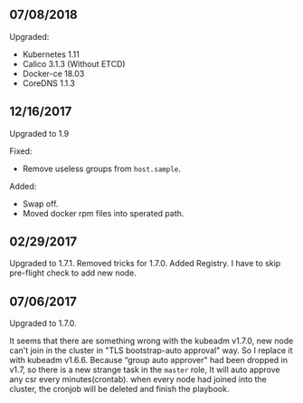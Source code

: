 ## 07/08/2018

Upgraded:

- Kubernetes 1.11
- Calico 3.1.3 (Without ETCD)
- Docker-ce 18.03
- CoreDNS 1.1.3

## 12/16/2017

Upgraded to 1.9

Fixed:

- Remove useless groups from `host.sample`.

Added:

- Swap off.
- Moved docker rpm files into sperated path.

## 02/29/2017
Upgraded to 1.7.1.
Removed tricks for 1.7.0.
Added Registry.
I have to skip pre-flight check to add new node.

## 07/06/2017
Upgraded to 1.7.0.

It seems that there are something wrong with the kubeadm v1.7.0, new node can't
join in the cluster in "TLS bootstrap-auto approval" way. So I replace it with
kubeadm v1.6.6.
Because “group auto approver" had been dropped in v1.7, so there is a new strange
task in the `master` role, It will auto approve any csr every minutes(crontab).
when every node had joined into the cluster, the cronjob will be deleted and finish
the playbook.
